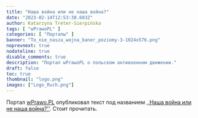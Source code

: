 ```yaml
---
title: "Наша война или не наша война?"
date: "2023-02-14T12:53:38.603Z"
author: Katarzyna Treter-Sierpińska
tags: [ "wPrawoPL" ]
categories: [ "Порталы" ]
banner: "To_nie_nasza_wojna_baner_poziomy-3-1024x576.png"
noprevnext: true
nodateline: true
disable_comments: true
description: "Портал wPrawoPL о польском антивоенном движении."
draft: false
toc: true
thumbnail: "logo.png"
images: ["Logo_Ruch.png"]
---
```


Портал [wPrawo.PL](https://wprawo.pl/ "Портал wPrawo.PL") опубликовал текст под названием [,,Наша война или не наша война?''](https://wprawo.pl/katarzyna-ts-nasza-wojna-czy-nie-nasza/ "Портал wPrawo.PL"). Стоит прочитать.
